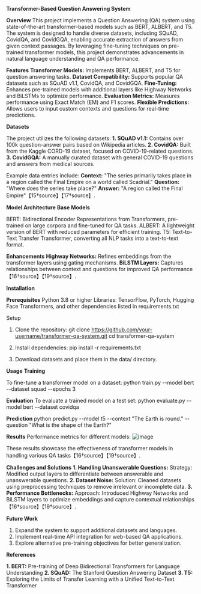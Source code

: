 **Transformer-Based Question Answering System**

**Overview**
This project implements a Question Answering (QA) system using state-of-the-art transformer-based models such as BERT, ALBERT, and T5. The system is designed to handle diverse datasets, including SQuAD, CovidQA, and CovidGQA, enabling accurate extraction of answers from given context passages. By leveraging fine-tuning techniques on pre-trained transformer models, this project demonstrates advancements in natural language understanding and QA performance.

**Features**
**Transformer Models:** Implements BERT, ALBERT, and T5 for question answering tasks.
**Dataset Compatibility:** Supports popular QA datasets such as SQuAD v1.1, CovidQA, and CovidGQA.
**Fine-Tuning:** Enhances pre-trained models with additional layers like Highway Networks and BiLSTMs to optimize performance.
**Evaluation Metrics:** Measures performance using Exact Match (EM) and F1 scores.
**Flexible Predictions:** Allows users to input custom contexts and questions for real-time predictions.

**Datasets**

The project utilizes the following datasets:
**1. SQuAD v1.1:** Contains over 100k question-answer pairs based on Wikipedia articles.
**2. CovidQA:** Built from the Kaggle CORD-19 dataset, focused on COVID-19-related questions.
**3. CovidGQA:** A manually curated dataset with general COVID-19 questions and answers from medical sources.

Example data entries include:
**Context:** "The series primarily takes place in a region called the Final Empire on a world called Scadrial."
**Question:** "Where does the series take place?"
**Answer:** "A region called the Final Empire"【15†source】【17†source】.

**Model Architecture**
**Base Models**

BERT: Bidirectional Encoder Representations from Transformers, pre-trained on large corpora and fine-tuned for QA tasks.
ALBERT: A lightweight version of BERT with reduced parameters for efficient training.
T5: Text-to-Text Transfer Transformer, converting all NLP tasks into a text-to-text format.

**Enhancements**
**Highway Networks:** Refines embeddings from the transformer layers using gating mechanisms.
**BiLSTM Layers:** Captures relationships between context and questions for improved QA performance【16†source】【19†source】.

**Installation**

**Prerequisites**
Python 3.8 or higher
Libraries: TensorFlow, PyTorch, Hugging Face Transformers, and other dependencies listed in requirements.txt

Setup
1. Clone the repository:
git clone https://github.com/your-username/transformer-qa-system.git
cd transformer-qa-system

2. Install dependencies:
pip install -r requirements.txt

3. Download datasets and place them in the data/ directory.

**Usage**
**Training**

To fine-tune a transformer model on a dataset:
python train.py --model bert --dataset squad --epochs 3

**Evaluation**
To evaluate a trained model on a test set:
python evaluate.py --model bert --dataset covidqa

**Prediction**
python predict.py --model t5 --context "The Earth is round." --question "What is the shape of the Earth?"

**Results**
Performance metrics for different models:
![image](https://github.com/user-attachments/assets/4439f875-94cf-48b5-9e5e-b52d124be1db)

These results showcase the effectiveness of transformer models in handling various QA tasks【16†source】【19†source】.

**Challenges and Solutions**
**1. Handling Unanswerable Questions:**
Strategy: Modified output layers to differentiate between answerable and unanswerable questions.
**2. Dataset Noise:**
Solution: Cleaned datasets using preprocessing techniques to remove irrelevant or incomplete data.
**3. Performance Bottlenecks:**
Approach: Introduced Highway Networks and BiLSTM layers to optimize embeddings and capture contextual relationships【16†source】【19†source】.

**Future Work**
1. Expand the system to support additional datasets and languages.
2. Implement real-time API integration for web-based QA applications.
3. Explore alternative pre-training objectives for better generalization.

**References**

**1. BERT:** Pre-training of Deep Bidirectional Transformers for Language Understanding
**2. SQuAD:** The Stanford Question Answering Dataset
**3. T5:** Exploring the Limits of Transfer Learning with a Unified Text-to-Text Transformer


